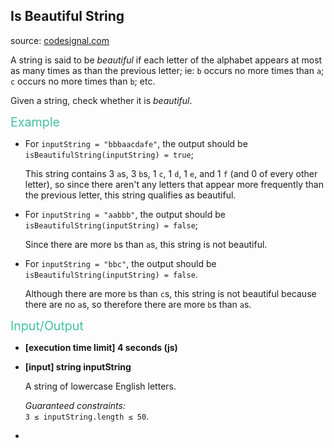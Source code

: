 <h2>Is Beautiful String</h2>
<p>source: <a href="https://www.codesignal.com/">codesignal.com</a>
<div><p>A string is said to be <em>beautiful</em> if each letter of the alphabet appears at most as many times as than the previous letter; ie: <code>b</code> occurs no more times than <code>a</code>; <code>c</code> occurs no more times than <code>b</code>; etc.</p>
<p>Given a string, check whether it is <em>beautiful</em>.</p>
<p><span style="color:#44BFA3;font-size:1.4em">Example</span></p>
<ul>
<li>
<p>For <code>inputString = "bbbaacdafe"</code>, the output should be<br>
<code>isBeautifulString(inputString) = true</code>;</p>
<p>This string contains 3 <code>a</code>s, 3 <code>b</code>s, 1 <code>c</code>, 1 <code>d</code>, 1 <code>e</code>, and 1 <code>f</code> (and 0 of every other letter), so since there aren't any letters that appear more frequently than the previous letter, this string qualifies as beautiful.</p>
</li>
<li>
<p>For <code>inputString = "aabbb"</code>, the output should be<br>
<code>isBeautifulString(inputString) = false</code>;</p>
<p>Since there are more <code>b</code>s than <code>a</code>s, this string is not beautiful.</p>
</li>
<li>
<p>For <code>inputString = "bbc"</code>, the output should be<br>
<code>isBeautifulString(inputString) = false</code>.</p>
<p>Although there are more <code>b</code>s than <code>c</code>s, this string is not beautiful because there are no <code>a</code>s, so therefore there are more <code>b</code>s than <code>a</code>s.</p>
</li>
</ul>
<p><span style="color:#44BFA3;font-size:1.4em">Input/Output</span></p>
<ul>
<li>
<p><strong>[execution time limit] 4 seconds (js)</strong></p>
</li>
<li>
<p><strong>[input] string inputString</strong></p>
<p>A string of lowercase English letters.</p>
<p><em>Guaranteed constraints:</em><br>
<code>3 ≤ inputString.length ≤ 50</code>.</p>
</li>
<li>
</div>